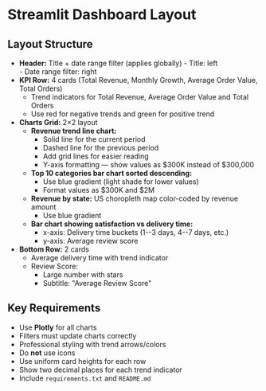 # Streamlit Dashboard Layout

## Layout Structure

- **Header:** Title + date range filter (applies globally)
      - Title: left  
      - Date range filter: right
- **KPI Row:** 4 cards (Total Revenue, Monthly Growth, Average Order Value, Total Orders)
  - Trend indicators for Total Revenue, Average Order Value and Total Orders  
  - Use red for negative trends and green for positive trend
- **Charts Grid:** 2×2 layout
  - **Revenue trend line chart:**
    - Solid line for the current period  
    - Dashed line for the previous period  
    - Add grid lines for easier reading  
    - Y-axis formatting — show values as $300K instead of $300,000
  - **Top 10 categories bar chart sorted descending:**
    - Use blue gradient (light shade for lower values)  
    - Format values as $300K and $2M
  - **Revenue by state:** US choropleth map color-coded by revenue amount
    - Use blue gradient
  - **Bar chart showing satisfaction vs delivery time:**
    - x-axis: Delivery time buckets (1--3 days, 4--7 days, etc.)  
    - y-axis: Average review score
- **Bottom Row:** 2 cards
  - Average delivery time with trend indicator  
  - Review Score:
    - Large number with stars  
    - Subtitle: "Average Review Score"

## Key Requirements

- Use **Plotly** for all charts  
- Filters must update charts correctly  
- Professional styling with trend arrows/colors  
- Do **not** use icons  
- Use uniform card heights for each row  
- Show two decimal places for each trend indicator  
- Include `requirements.txt` and `README.md`
